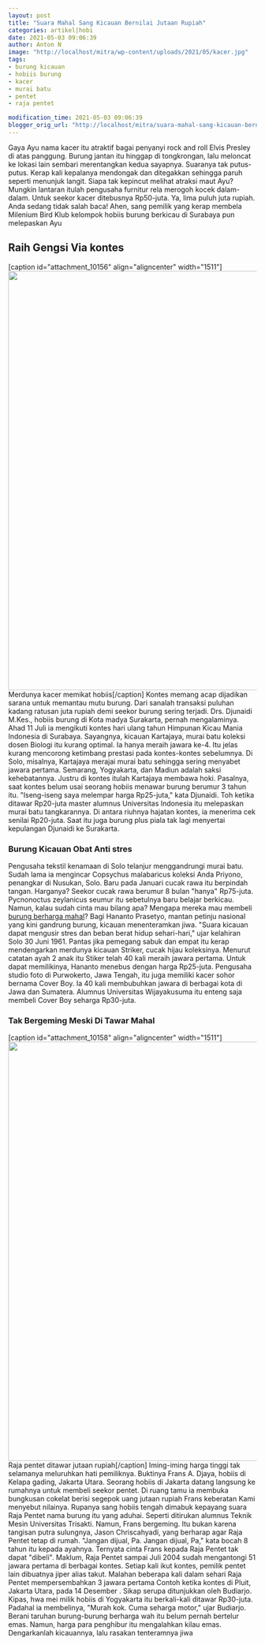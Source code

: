 ```yaml
---
layout: post
title: "Suara Mahal Sang Kicauan Bernilai Jutaan Rupiah"
categories: artikel|hobi
date: 2021-05-03 09:06:39
author: Anton N
image: "http://localhost/mitra/wp-content/uploads/2021/05/kacer.jpg"
tags:
- burung kicauan
- hobiis burung
- kacer
- murai batu
- pentet
- raja pentet

modification_time: 2021-05-03 09:06:39
blogger_orig_url: "http://localhost/mitra/suara-mahal-sang-kicauan-bernilai.html"
---
```


Gaya Ayu nama kacer itu atraktif bagai penyanyi rock and roll Elvis Presley di atas panggung. Burung jantan itu hinggap di tongkrongan, lalu meloncat ke lokasi lain sembari merentangkan kedua sayapnya. Suaranya tak putus-putus. Kerap kali kepalanya mendongak dan ditegakkan sehingga paruh seperti menunjuk langit.
Siapa tak kepincut melihat atraksi maut Ayu? Mungkin lantaran itulah pengusaha furnitur rela merogoh kocek dalam-dalam. Untuk seekor kacer ditebusnya Rp50-juta. Ya, lima puluh juta rupiah. Anda sedang tidak salah baca! Ahen, sang pemilik yang kerap membela Milenium Bird Klub kelompok hobiis burung berkicau di Surabaya pun melepaskan Ayu
<h2 id="kontes">Raih Gengsi Via kontes</h2>
[caption id="attachment_10156" align="aligncenter" width="1511"]<a href="http://127.0.0.1/mitra/wp-content/uploads/2021/05/burungkacer.jpg"><img class="wp-image-10156 size-full" src="http://127.0.0.1/mitra/wp-content/uploads/2021/05/burungkacer.jpg" alt="" width="1511" height="850" /></a> Merdunya kacer memikat hobiis[/caption]
Kontes memang acap dijadikan sarana untuk memantau mutu burung. Dari sanalah transaksi puluhan kadang ratusan juta rupiah demi seekor burung sering terjadi. Drs. Djunaidi M.Kes., hobiis burung di Kota madya Surakarta, pernah mengalaminya. Ahad 11 Juli ia mengikuti kontes hari ulang tahun Himpunan Kicau Mania Indonesia di Surabaya.
Sayangnya, kicauan Kartajaya, murai batu koleksi dosen Biologi itu kurang optimal. Ia hanya meraih jawara ke-4. Itu jelas kurang mencorong ketimbang prestasi pada kontes-kontes sebelumnya. Di Solo, misalnya, Kartajaya merajai murai batu sehingga sering menyabet jawara pertama. Semarang, Yogyakarta, dan Madiun adalah saksi kehebatannya. Justru di kontes itulah Kartajaya membawa hoki.
Pasalnya, saat kontes belum usai seorang hobiis menawar burung berumur 3 tahun itu. "Iseng-iseng saya melempar harga Rp25-juta," kata Djunaidi. Toh ketika ditawar Rp20-juta master alumnus Universitas Indonesia itu melepaskan murai batu tangkarannya. Di antara riuhnya hajatan kontes, ia menerima cek senilai Rp20-juta. Saat itu juga burung plus piala tak lagi menyertai kepulangan Djunaidi ke Surakarta.
<h3 id="stres">Burung Kicauan Obat Anti stres</h3>
Pengusaha tekstil kenamaan di Solo telanjur menggandrungi murai batu. Sudah lama ia mengincar Copsychus malabaricus koleksi Anda Priyono, penangkar di Nusukan, Solo. Baru pada Januari cucak rawa itu berpindah tangan. Harganya? Seekor cucak rawa berumur 8 bulan "hanya" Rp75-juta. Pycnonoctus zeylanicus seumur itu sebetulnya baru belajar berkicau. Namun, kalau sudah cinta mau bilang apa?
Mengapa mereka mau membeli <a href="http://127.0.0.1/mitra/penangkaran-burung-hias-menggunakan.html">burung berharga mahal</a>? Bagi Hananto Prasetyo, mantan petinju nasional yang kini gandrung burung, kicauan menenteramkan jiwa. "Suara kicauan dapat mengusir stres dan beban berat hidup sehari-hari," ujar kelahiran Solo 30 Juni 1961. Pantas jika pemegang sabuk dan empat itu kerap mendengarkan merdunya kicauan Striker, cucak hijau koleksinya.
Menurut catatan ayah 2 anak itu Stiker telah 40 kali meraih jawara pertama. Untuk dapat memilikinya, Hananto menebus dengan harga Rp25-juta. Pengusaha studio foto di Purwokerto, Jawa Tengah, itu juga memiliki kacer sohor bernama Cover Boy. Ia 40 kali membubuhkan jawara di berbagai kota di Jawa dan Sumatera. Alumnus Universitas Wijayakusuma itu enteng saja membeli Cover Boy seharga Rp30-juta.
<h3 id="Bergeming">Tak Bergeming Meski Di Tawar Mahal</h3>
[caption id="attachment_10158" align="aligncenter" width="1511"]<a href="http://127.0.0.1/mitra/wp-content/uploads/2021/05/kacer1.jpg"><img class="wp-image-10158 size-full" src="http://127.0.0.1/mitra/wp-content/uploads/2021/05/kacer1.jpg" alt="" width="1511" height="850" /></a> Raja pentet ditawar jutaan rupiah[/caption]
Iming-iming harga tinggi tak selamanya meluruhkan hati pemiliknya. Buktinya Frans A. Djaya, hobiis di Kelapa gading, Jakarta Utara. Seorang hobiis di Jakarta datang langsung ke rumahnya untuk membeli seekor pentet. Di ruang tamu ia membuka bungkusan cokelat berisi segepok uang jutaan rupiah Frans keberatan Kami menyebut nilainya. Rupanya sang hobiis tengah dimabuk kepayang suara Raja Pentet nama burung itu yang aduhai.
Seperti ditirukan alumnus Teknik Mesin Universitas Trisakti. Namun, Frans bergeming. Itu bukan karena tangisan putra sulungnya, Jason Chriscahyadi, yang berharap agar Raja Pentet tetap di rumah. "Jangan dijual, Pa. Jangan dijual, Pa," kata bocah 8 tahun itu kepada ayahnya.
Ternyata cinta Frans kepada Raja Pentet tak dapat "dibeli". Maklum, Raja Pentet sampai Juli 2004 sudah mengantongi 51 jawara pertama di berbagai kontes. Setiap kali ikut kontes, pemilik pentet lain dibuatnya jiper alias takut. Malahan beberapa kali dalam sehari Raja Pentet mempersembahkan 3 jawara pertama Contoh ketika kontes di Pluit, Jakarta Utara, pada 14 Desember .
Sikap serupa ditunjukkan oleh Budiarjo. Kipas, hwa mei milik hobiis di Yogyakarta itu berkali-kali ditawar Rp30-juta. Padahal ia membelinya, "Murah kok. Cuma seharga motor," ujar Budiarjo. Berani taruhan burung-burung berharga wah itu belum pernah bertelur emas. Namun, harga para penghibur itu mengalahkan kilau emas. Dengarkanlah kicauannya, lalu rasakan tenteramnya jiwa
